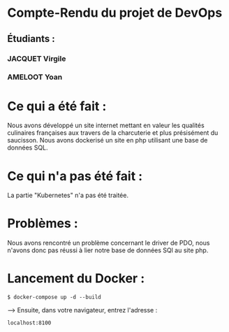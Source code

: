 # Compte-Rendu du projet de DevOps
## Étudiants : 
###        JACQUET Virgile
###        AMELOOT Yoan

# Ce qui a été fait : 

Nous avons développé un site internet mettant en valeur les qualités culinaires françaises aux travers de la charcuterie et plus présisément du saucisson.
Nous avons dockerisé un site en php utilisant une base de données SQL.

# Ce qui n'a pas été fait :

La partie "Kubernetes" n'a pas été traitée.

# Problèmes :

Nous avons rencontré un problème concernant le driver de PDO, nous n'avons donc pas réussi à lier notre base de données SQl au site php.

# Lancement du Docker :

    $ docker-compose up -d --build

--> Ensuite, dans votre navigateur, entrez l'adresse : 

    localhost:8100
